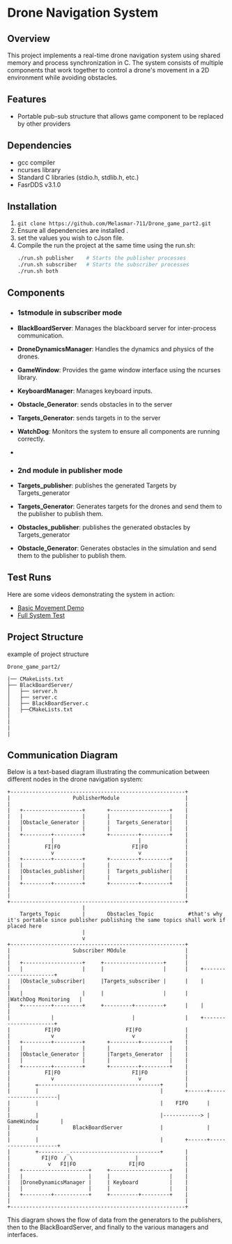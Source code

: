 # Drone Navigation System
## Overview
This project implements a real-time drone navigation system using shared memory and process synchronization in C. The system consists of multiple components that work together to control a drone's movement in a 2D environment while avoiding obstacles.

## Features
- Portable pub-sub structure that allows game component to be replaced by other providers

## Dependencies
- gcc compiler
- ncurses library
- Standard C libraries (stdio.h, stdlib.h, etc.)
- FasrDDS v3.1.0

## Installation
1. `git clone https://github.com/Melasmar-711/Drone_game_part2.git `
2. Ensure all dependencies are installed .
3. set the values you wish to cJson file.
4. Compile the run the project at the same time using the run.sh:
    ```bash
    ./run.sh publisher    # Starts the publisher processes
    ./run.sh subscriber   # Starts the subscriber processes
    ./run.sh both 
    ```


## Components
- ### **1stmodule** in subscriber mode
- **BlackBoardServer**: Manages the blackboard server for inter-process communication.
- **DroneDynamicsManager**: Handles the dynamics and physics of the drones.
- **GameWindow**: Provides the game window interface using the ncurses library.
- **KeyboardManager**: Manages keyboard inputs.
- **Obstacle_Generator**: sends  obstacles in to the server 
- **Targets_Generator**: sends  targets in to the server 
- **WatchDog**: Monitors the system to ensure all components are running correctly.
-


- ### **2nd module**  in publisher mode
- **Targets_publisher**: publishes the generated Targets by Targets_generator  
- **Targets_Generator**: Generates targets for the drones and send them to the publisher to publish them.
- **Obstacles_publisher**: publishes the generated obstacles by Targets_generator 
- **Obstacle_Generator**: Generates obstacles in the simulation and send them to the publisher to publish them.


## Test Runs
Here are some videos demonstrating the system in action:
- [Basic Movement Demo](#)
- [Full System Test](#)

## Project Structure

example of project structure
```
Drone_game_part2/ 

|── CMakeLists.txt
├── BlackBoardServer/
│   ├── server.h
│   ├── server.c
│   ├── BlackBoardServer.c
|   ├──CMakeLists.txt
│   
|
|
|

```

## Communication Diagram

Below is a text-based diagram illustrating the communication between different nodes in the drone navigation system:

```
+--------------------------------------------------------+
|                    PublisherModule                     |
|                                                        |
|   +-------------------+       +-------------------+    |
|   |                   |       |                   |    |
|   |Obstacle_Generator |       |  Targets_Generator|    |
|   |                   |       |                   |    |
|   +---------+---------+       +---------+---------+    |
|             |                           |              |
|           FI|FO                       FI|FO            |
|             v                           v              |
|   +---------+---------+       +---------+---------+    |
|   |                   |       |                   |    |
|   |Obstacles_publisher|       |  Targets_publisher|    |
|   |                   |       |                   |    |
|   +---------+---------+       +---------+---------+    |
|                                                        |
|                                                        |
+--------------------------------------------------------+
                        |
    Targets_Topic       |       Obstacles_Topic           #that's why it's portable since publisher publishing the same topics shall work if placed here
                        |
                        v
+--------------------------------------------------------+
|                    Subscriber MOdule                   |
|                                                        |
|   +-------------------+     +-------------------+      |      
|   |                   |     |                   |      |    +----------------------+
|   |Obstacle_subscriber|     |Targets_subscriber |      |    |                      |
|   |                   |     |                   |      |    |WatchDog Monitoring   |
|   +---------+---------+     +---------+---------+      |    |                      |
|             |                         |                |    +----------------------+
|           FI|FO                     FI|FO              |
|             v                         v                |
|   +---------+---------+       +---------+---------+    |
|   |                   |       |                   |    |
|   |Obstacle_Generator |       |Targets_Generator  |    |
|   |                   |       |                   |    |
|   +---------+---------+       +---------+---------+    |
|           FI|FO                       FI|FO            |
|             v                           v              |
|        =---------------------------------------+       |
|        |                                       |       +------+---------------------|
|        |                                       |    FIFO      |                     |
|        |                                       |------------> |    GameWindow       |
|        |           BlackBoardServer            |              |                     |
|        |                                       |       +------+---------------------+
|        +-------- _-----------------------------+       |
|          FI|FO  / \                    |               |
|            v   FI|FO                 FI|FO             |
|   +---------------------+     +-------------------+    |
|   |                     |     |                   |    |
|   |DroneDynamicsManager |     | Keyboard          |    |
|   |                     |     |                   |    |
|   +---------+-----------+     +---------+---------+    |
|                                                        |
+--------------------------------------------------------+

```

This diagram shows the flow of data from the generators to the publishers, then to the BlackBoardServer, and finally to the various managers and interfaces.



